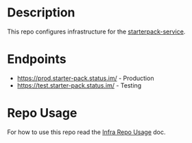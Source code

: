 # Description

This repo configures infrastructure for the [starterpack-service](https://github.com/status-im/starterpack-service).

# Endpoints

* https://prod.starter-pack.status.im/ - Production
* https://test.starter-pack.status.im/ - Testing

# Repo Usage

For how to use this repo read the [Infra Repo Usage](https://github.com/status-im/infra-docs/blob/master/articles/infra_repo_usage.md) doc.
